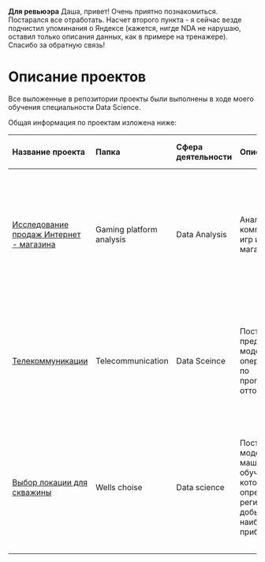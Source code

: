 **Для ревьюэра** Даша, привет! Очень приятно познакомиться. Постарался все отработать. Насчет второго пункта - я сейчас везде подчистил упоминания о Яндексе (кажется, нигде NDA не нарушаю, оставил только описания данных, как в примере на тренажере). Спасибо за обратную связь!

# Описание проектов

Все выложенные в репозитории проекты были выполнены в ходе моего обучения специальности Data Science.

Общая информация по проектам изложена ниже:

| Название проекта | Папка | Сфера деятельности | Описание | Задачи проекта| Используемые библиотеки Python| 
| :---------------------- | :---------------------- | :---------------------- | :---------------------- | :---------------------- | :---------------------- |
| [Исследование продаж Интернет - магазина](Gaming_platform_analysis)| Gaming platform analysis| Data Analysis| Анализ продаж компьютерных игр интернет-магазина| С помощью Python осуществить предобработку данных продаж Интернет-магазина, провести исследовательский анализ данных, составить портрет пользователя каждого из рассматриваемых регионов, проверить статистические гипотезы|*pandas, numpy, matplotlib, plotly.express, scipy* |
| [Телекоммуникации](Telecommunication_pred)| Telecommunication| Data Sceince| Построение предиктивной модели для оператора связи по прогнозированию оттока клиентов| Провести предобработку клиентской базы одного из телефоммуникационных провайдеров, провести исследовательский анализ, построить модель для поиска пользователей, которые могут отказаться от услуг провайдера| *pandas, numpy, matplotlib, sklearn, plotly.express, datetime, lightgbm* |
| [Выбор локации для скважины](Wells_choise)| Wells choise| Data science| Построение модели машинного обучения, которая определит регион, где добыча принесёт наибольшую прибыль| На основе данных по дебиту новых скважин построить модель для прогнозирования уровня добычи новых потенцаильных скважин, выбрать скважины с максимальной прибылью от добычи, выбрать регион с максимальной общей прибылью| *pandas, numpy, sklearn, scipy* |